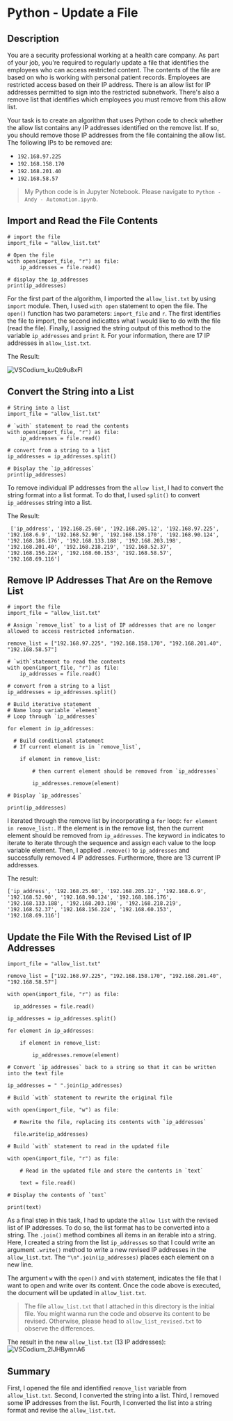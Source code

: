 # Python - Update a File 

## Description
You are a security professional working at a health care company. As part of your job, you're required to regularly update a file that identifies the employees who can access restricted content. The contents of the file are based on who is working with personal patient records. Employees are restricted access based on their IP address. There is an allow list for IP addresses permitted to sign into the restricted subnetwork. There's also a remove list that identifies which employees you must remove from this allow list.

Your task is to create an algorithm that uses Python code to check whether the allow list contains any IP addresses identified on the remove list. If so, you should remove those IP addresses from the file containing the allow list. The following IPs to be removed are: 
* `192.168.97.225`
* `192.168.158.170`
* `192.168.201.40`
* `192.168.58.57`

> My Python code is in Jupyter Notebook. Please navigate to `Python - Andy - Automation.ipynb`. 

## Import and Read the File Contents

```
# import the file 
import_file = "allow_list.txt"

# Open the file
with open(import_file, "r") as file: 
    ip_addresses = file.read()

# display the ip_addresses
print(ip_addresses)
```

For the first part of the algorithm, I imported the `allow_list.txt` by using `import` module. Then, I used `with open` statement to open the file. The `open()` function has two parameters: `import_file` and `r`. The first identifies the file to import, the second indicattes what I would like to do with the file (read the file). Finally, I assigned the string output of this method to the variable `ip_addresses` and `print` it. For your information, there are 17 IP addresses in `allow_list.txt`. 

The Result: 

![VSCodium_kuQb9u8xFI](https://github.com/Kwangsa19/Ketmanto-Cybersecurity-Portfolio/assets/135963482/b6774bba-d759-403a-aebf-857ccff3bceb)

## Convert the String into a List
```
# String into a list
import_file = "allow_list.txt"

# `with` statement to read the contents
with open(import_file, "r") as file: 
    ip_addresses = file.read()

# convert from a string to a list
ip_addresses = ip_addresses.split()

# Display the `ip_addresses`
print(ip_addresses)

```
To remove individual IP addresses from the `allow list`, I had to convert the string format into a list format. To do that, I used `split()` to convert `ip_addresses` string into a list. 

The Result:
```
 ['ip_address', '192.168.25.60', '192.168.205.12', '192.168.97.225', '192.168.6.9', '192.168.52.90', '192.168.158.170', '192.168.90.124', '192.168.186.176', '192.168.133.188', '192.168.203.198', '192.168.201.40', '192.168.218.219', '192.168.52.37', '192.168.156.224', '192.168.60.153', '192.168.58.57', '192.168.69.116']
```

## Remove IP Addresses That Are on the Remove List
```
# import the file 
import_file = "allow_list.txt"

# Assign `remove_list` to a list of IP addresses that are no longer allowed to access restricted information. 

remove_list = ["192.168.97.225", "192.168.158.170", "192.168.201.40", "192.168.58.57"]

# `with`statement to read the contents
with open(import_file, "r") as file: 
    ip_addresses = file.read()

# convert from a string to a list
ip_addresses = ip_addresses.split()

# Build iterative statement
# Name loop variable `element`
# Loop through `ip_addresses`

for element in ip_addresses:
  
  # Build conditional statement
  # If current element is in `remove_list`,

    if element in remove_list:

        # then current element should be removed from `ip_addresses`

        ip_addresses.remove(element)

# Display `ip_addresses` 

print(ip_addresses)
```

I iterated through the remove list by incorporating a `for` loop: `for element in remove_list:`. If the element is in the remove list, then the current element should be removed from `ip_addresses`. The keyword `in` indicates to iterate to iterate through the sequence and assign each value to the loop variable element. Then, I applied `.remove()` to `ip_addresses` and successfully removed 4 IP addresses. Furthermore, there are 13 current IP addresses. 

The result: 
```
['ip_address', '192.168.25.60', '192.168.205.12', '192.168.6.9', '192.168.52.90', '192.168.90.124', '192.168.186.176', '192.168.133.188', '192.168.203.198', '192.168.218.219', '192.168.52.37', '192.168.156.224', '192.168.60.153', '192.168.69.116']
```

## Update the File With the Revised List of IP Addresses
```
import_file = "allow_list.txt"

remove_list = ["192.168.97.225", "192.168.158.170", "192.168.201.40", "192.168.58.57"]

with open(import_file, "r") as file:

  ip_addresses = file.read()

ip_addresses = ip_addresses.split()

for element in ip_addresses:
   
    if element in remove_list:

        ip_addresses.remove(element)

# Convert `ip_addresses` back to a string so that it can be written into the text file     

ip_addresses = " ".join(ip_addresses)

# Build `with` statement to rewrite the original file

with open(import_file, "w") as file:

  # Rewrite the file, replacing its contents with `ip_addresses`

  file.write(ip_addresses)

# Build `with` statement to read in the updated file

with open(import_file, "r") as file:

    # Read in the updated file and store the contents in `text`

    text = file.read()

# Display the contents of `text`

print(text)
```

As a final step in this task, I had to update the `allow list` with the revised list of IP addresses. To do so, the list format has to be converted into a string. The `.join()` method combines all items in an iterable into a string. Here, I created a string from the list `ip_addresses` so that I could write an argument `.write()` method to write a new revised IP addresses in the `allow_list.txt`. The `"\n".join(ip_addresses)` places each element on a new line. 

The argument `w` with the `open()` and `with` statement, indicates the file that I want to open and write over its content. Once the code above is executed, the document will be updated in `allow_list.txt`. 

> The file `allow_list.txt` that I attached in this directory is the initial file. You might wanna run the code and observe its content to be revised. Otherwise, please head to `allow_list_revised.txt` to observe the differences. 

The result in the new `allow_list.txt` (13 IP addresses): 
![VSCodium_2IJHBymnA6](https://github.com/Kwangsa19/Ketmanto-Cybersecurity-Portfolio/assets/135963482/652efbd6-6698-4e44-92cb-06e8e37b4e2d)

## Summary
First, I opened the file and identified `remove_list` variable from `allow_list.txt`. Second, I converted the string into a list. Third, I removed some IP addresses from the list. Fourth, I converted the list into a string format and revise the `allow_list.txt`. 
